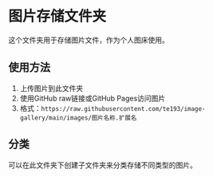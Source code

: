 # 图片存储文件夹

这个文件夹用于存储图片文件，作为个人图床使用。

## 使用方法

1. 上传图片到此文件夹
2. 使用GitHub raw链接或GitHub Pages访问图片
3. 格式：`https://raw.githubusercontent.com/te193/image-gallery/main/images/图片名称.扩展名`

## 分类

可以在此文件夹下创建子文件夹来分类存储不同类型的图片。
